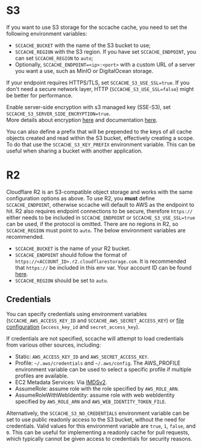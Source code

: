 # S3

If you want to use S3 storage for the sccache cache, you need to set the following environment variables:

- `SCCACHE_BUCKET` with the name of the S3 bucket to use;
- `SCCACHE_REGION` with the S3 region. If you have set `SCCACHE_ENDPOINT`, you can set `SCCACHE_REGION` to `auto`;
- Optionally, `SCCACHE_ENDPOINT=<ip>:<port>` with a custom URL of a server you want a use, such as MinIO or DigitalOcean storage.

If your endpoint requires HTTPS/TLS, set `SCCACHE_S3_USE_SSL=true`. If you don't need a secure network layer, HTTP (`SCCACHE_S3_USE_SSL=false`) might be better for performance.

Enable server-side encryption with s3 managed key (SSE-S3), set `SCCACHE_S3_SERVER_SIDE_ENCRYPTION=true`.  
More details about encryption [here](https://opendal.apache.org/docs/services/s3/#server-side-encryption) and documentation [here](https://docs.rs/opendal/latest/opendal/services/struct.S3.html#method.server_side_encryption_with_s3_key).

You can also define a prefix that will be prepended to the keys of all cache objects created and read within the S3 bucket, effectively creating a scope. To do that use the `SCCACHE_S3_KEY_PREFIX` environment variable. This can be useful when sharing a bucket with another application.

# R2

Cloudflare R2 is an S3-compatible object storage and works with the same configuration options as above. To use R2, you **must** define `SCCACHE_ENDPOINT`, otherwise sccache will default to AWS as the endpoint to hit. R2 also requires endpoint connections to be secure, therefore `https://` either needs to be included in `SCCACHE_ENDPOINT` or `SCCACHE_S3_USE_SSL=true` can be used, if the protocol is omitted. There are no regions in R2, so `SCCACHE_REGION` must point to `auto`. The below environment variables are recommended.

- `SCCACHE_BUCKET` is the name of your R2 bucket.
- `SCCACHE_ENDPOINT` should follow the format of `https://<ACCOUNT_ID>.r2.cloudflarestorage.com`. It is recommended that `https://` be included in this env var. Your account ID can be found [here](https://developers.cloudflare.com/fundamentals/get-started/basic-tasks/find-account-and-zone-ids/).
- `SCCACHE_REGION` should be set to `auto`.

## Credentials

You can specify credentials using environment variables (`SCCACHE_AWS_ACCESS_KEY_ID` and `SCCACHE_AWS_SECRET_ACCESS_KEY`) or [file configuration](Configuration.md#file) (`access_key_id` and `secret_access_key`).

If credentials are not specified, sccache will attempt to load credentials from various other sources, including:

- Static: `AWS_ACCESS_KEY_ID` and `AWS_SECRET_ACCESS_KEY`.
- Profile: `~/.aws/credentials` and `~/.aws/config`. The AWS_PROFILE environment variable can be used to select a specific profile if multiple profiles are available.
- EC2 Metadata Services: Via [IMDSv2](https://docs.aws.amazon.com/AWSEC2/latest/UserGuide/configuring-instance-metadata-service.html).
- AssumeRole: assume role with the role specified by `AWS_ROLE_ARN`.
- AssumeRoleWithWebIdentity: assume role with web webIdentity specified by `AWS_ROLE_ARN` and `AWS_WEB_IDENTITY_TOKEN_FILE`.

Alternatively, the `SCCACHE_S3_NO_CREDENTIALS` environment variable can be set to use public readonly access to the S3 bucket, without the need for credentials. Valid values for this environment variable are `true`, `1`, `false`, and `0`. This can be useful for implementing a readonly cache for pull requests, which typically cannot be given access to credentials for security reasons.
